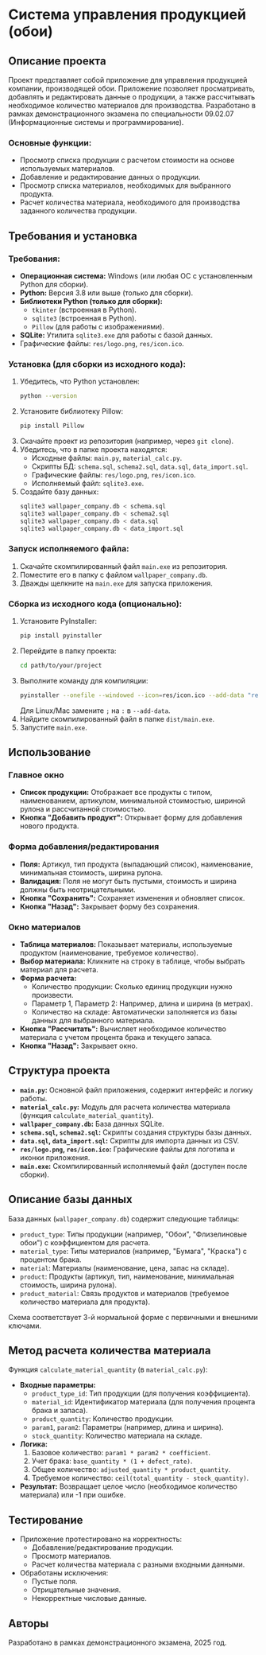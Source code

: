 # Система управления продукцией (обои)

## Описание проекта

Проект представляет собой приложение для управления продукцией компании, производящей обои. Приложение позволяет просматривать, добавлять и редактировать данные о продукции, а также рассчитывать необходимое количество материалов для производства. Разработано в рамках демонстрационного экзамена по специальности 09.02.07 (Информационные системы и программирование).

### Основные функции:
- Просмотр списка продукции с расчетом стоимости на основе используемых материалов.
- Добавление и редактирование данных о продукции.
- Просмотр списка материалов, необходимых для выбранного продукта.
- Расчет количества материала, необходимого для производства заданного количества продукции.

## Требования и установка

### Требования:
- **Операционная система:** Windows (или любая ОС с установленным Python для сборки).
- **Python:** Версия 3.8 или выше (только для сборки).
- **Библиотеки Python (только для сборки):**
  - `tkinter` (встроенная в Python).
  - `sqlite3` (встроенная в Python).
  - `Pillow` (для работы с изображениями).
- **SQLite:** Утилита `sqlite3.exe` для работы с базой данных.
- Графические файлы: `res/logo.png`, `res/icon.ico`.

### Установка (для сборки из исходного кода):
1. Убедитесь, что Python установлен:
   ```bash
   python --version
   ```
2. Установите библиотеку Pillow:
   ```bash
   pip install Pillow
   ```
3. Скачайте проект из репозитория (например, через `git clone`).
4. Убедитесь, что в папке проекта находятся:
   - Исходные файлы: `main.py`, `material_calc.py`.
   - Скрипты БД: `schema.sql`, `schema2.sql`, `data.sql`, `data_import.sql`.
   - Графические файлы: `res/logo.png`, `res/icon.ico`.
   - Исполняемый файл: `sqlite3.exe`.
5. Создайте базу данных:
   ```bash
   sqlite3 wallpaper_company.db < schema.sql
   sqlite3 wallpaper_company.db < schema2.sql
   sqlite3 wallpaper_company.db < data.sql
   sqlite3 wallpaper_company.db < data_import.sql
   ```

### Запуск исполняемого файла:
1. Скачайте скомпилированный файл `main.exe` из репозитория.
2. Поместите его в папку с файлом `wallpaper_company.db`.
3. Дважды щелкните на `main.exe` для запуска приложения.

### Сборка из исходного кода (опционально):
1. Установите PyInstaller:
   ```bash
   pip install pyinstaller
   ```
2. Перейдите в папку проекта:
   ```bash
   cd path/to/your/project
   ```
3. Выполните команду для компиляции:
   ```bash
   pyinstaller --onefile --windowed --icon=res/icon.ico --add-data "res;res" --add-data "wallpaper_company.db;." main.py
   ```
   Для Linux/Mac замените `;` на `:` в `--add-data`.
4. Найдите скомпилированный файл в папке `dist/main.exe`.
5. Запустите `main.exe`.

## Использование

### Главное окно
- **Список продукции:** Отображает все продукты с типом, наименованием, артикулом, минимальной стоимостью, шириной рулона и рассчитанной стоимостью.
- **Кнопка "Добавить продукт":** Открывает форму для добавления нового продукта.

### Форма добавления/редактирования
- **Поля:** Артикул, тип продукта (выпадающий список), наименование, минимальная стоимость, ширина рулона.
- **Валидация:** Поля не могут быть пустыми, стоимость и ширина должны быть неотрицательными.
- **Кнопка "Сохранить":** Сохраняет изменения и обновляет список.
- **Кнопка "Назад":** Закрывает форму без сохранения.

### Окно материалов
- **Таблица материалов:** Показывает материалы, используемые продуктом (наименование, требуемое количество).
- **Выбор материала:** Кликните на строку в таблице, чтобы выбрать материал для расчета.
- **Форма расчета:**
  - Количество продукции: Сколько единиц продукции нужно произвести.
  - Параметр 1, Параметр 2: Например, длина и ширина (в метрах).
  - Количество на складе: Автоматически заполняется из базы данных для выбранного материала.
- **Кнопка "Рассчитать":** Вычисляет необходимое количество материала с учетом процента брака и текущего запаса.
- **Кнопка "Назад":** Закрывает окно.

## Структура проекта

- **`main.py`:** Основной файл приложения, содержит интерфейс и логику работы.
- **`material_calc.py`:** Модуль для расчета количества материала (функция `calculate_material_quantity`).
- **`wallpaper_company.db`:** База данных SQLite.
- **`schema.sql`, `schema2.sql`:** Скрипты создания структуры базы данных.
- **`data.sql`, `data_import.sql`:** Скрипты для импорта данных из CSV.
- **`res/logo.png`, `res/icon.ico`:** Графические файлы для логотипа и иконки приложения.
- **`main.exe`:** Скомпилированный исполняемый файл (доступен после сборки).

## Описание базы данных

База данных (`wallpaper_company.db`) содержит следующие таблицы:
- `product_type`: Типы продукции (например, "Обои", "Флизелиновые обои") с коэффициентом для расчета.
- `material_type`: Типы материалов (например, "Бумага", "Краска") с процентом брака.
- `material`: Материалы (наименование, цена, запас на складе).
- `product`: Продукты (артикул, тип, наименование, минимальная стоимость, ширина рулона).
- `product_material`: Связь продуктов и материалов (требуемое количество материала для продукта).

Схема соответствует 3-й нормальной форме с первичными и внешними ключами.

## Метод расчета количества материала

Функция `calculate_material_quantity` (в `material_calc.py`):
- **Входные параметры:**
  - `product_type_id`: Тип продукции (для получения коэффициента).
  - `material_id`: Идентификатор материала (для получения процента брака и запаса).
  - `product_quantity`: Количество продукции.
  - `param1`, `param2`: Параметры (например, длина и ширина).
  - `stock_quantity`: Количество материала на складе.
- **Логика:**
  1. Базовое количество: `param1 * param2 * coefficient`.
  2. Учет брака: `base_quantity * (1 + defect_rate)`.
  3. Общее количество: `adjusted_quantity * product_quantity`.
  4. Требуемое количество: `ceil(total_quantity - stock_quantity)`.
- **Результат:** Возвращает целое число (необходимое количество материала) или -1 при ошибке.

## Тестирование

- Приложение протестировано на корректность:
  - Добавление/редактирование продукции.
  - Просмотр материалов.
  - Расчет количества материала с разными входными данными.
- Обработаны исключения:
  - Пустые поля.
  - Отрицательные значения.
  - Некорректные числовые данные.

## Авторы

Разработано в рамках демонстрационного экзамена, 2025 год.